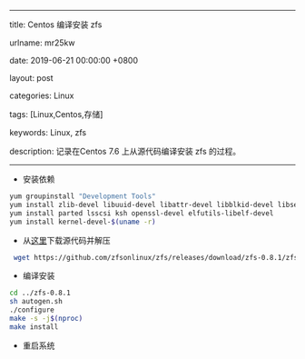 
---

title: Centos 编译安装 zfs

urlname: mr25kw

date: 2019-06-21 00:00:00 +0800

layout: post

categories: Linux

tags: [Linux,Centos,存储]

keywords: Linux, zfs

description: 记录在Centos 7.6 上从源代码编译安装 zfs 的过程。

---

- 安装依赖
```bash
yum groupinstall "Development Tools"
yum install zlib-devel libuuid-devel libattr-devel libblkid-devel libselinux-devel libudev-devel
yum install parted lsscsi ksh openssl-devel elfutils-libelf-devel
yum install kernel-devel-$(uname -r)
```

- 从[这里](https://github.com/zfsonlinux/zfs/releases)下载源代码并解压
```bash
 wget https://github.com/zfsonlinux/zfs/releases/download/zfs-0.8.1/zfs-0.8.1.tar.gz && tar zxf zfs-0.8.1.tar.gz
```

- 编译安装
```bash
cd ../zfs-0.8.1
sh autogen.sh
./configure
make -s -j$(nproc)
make install
```

- 重启系统

